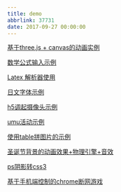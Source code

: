 ```yaml
---
title: demo
abbrlink: 37731
date: 2017-09-27 00:00:00
---
```

<p><a href="http://www.fleven.com/demo/drink_responsability/index.html">基于three.js + canvas的动画实例</a></p>
<p><a href="http://www.fleven.com/demo/equation/">数学公式输入示例</a></p>
<p><a href="http://www.fleven.com/demo/mathquill/">Latex 解析器使用</a></p>
<p><a href="http://www.fleven.com/demo/font.html">日文字体示例</a></p>
<p><a href="http://www.fleven.com/demo/h5-camera.html">h5调起摄像头示例</a></p>
<p><a href="http://www.fleven.com/demo/face/index.html">umu活动示例</a></p>
<p><a href="http://www.fleven.com/demo/img-table/">使用table拼图片的示例</a></p>
<p><a href="http://www.fleven.com/demo/neve/">圣诞节背景的动画效果+物理引擎+音效</a></p>
<p><a href="http://www.fleven.com/demo/ps2css.html">ps阴影转css3</a></p>
<p><a href="http://www.fleven.com/demo/t-rex-runner/public/">基于手机端控制的chrome断网游戏</a></p>